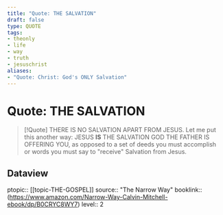```yaml
---
title: "Quote: THE SALVATION"
draft: false
type: QUOTE
tags:
- theonly
- life
- way
- truth
- jesuschrist
aliases:
- "Quote: Christ: God's ONLY Salvation"
---
```


# Quote: THE SALVATION
> [!Quote]
> THERE IS NO SALVATION APART FROM JESUS. Let me put this another way: JESUS **IS** THE SALVATION GOD THE FATHER IS OFFERING YOU, as opposed to a set of deeds you must accomplish or words you must say to "receive" Salvation from Jesus.

## Dataview
ptopic:: [[topic-THE-GOSPEL]]
source:: "The Narrow Way"
booklink:: (https://www.amazon.com/Narrow-Way-Calvin-Mitchell-ebook/dp/B0CRYC8WY7)
level:: 2
